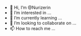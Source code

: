 - 👋 Hi, I’m @Nurizerin
- 👀 I’m interested in ...
- 🌱 I’m currently learning ...
- 💞️ I’m looking to collaborate on ...
- 📫 How to reach me ...

<!---
Nurizerin/Nurizerin is a ✨ special ✨ repository because its `README.md` (this file) appears on your GitHub profile.
You can click the Preview link to take a look at your changes.
--->
